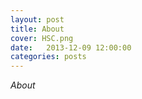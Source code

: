 ```yaml
---
layout: post
title: About
cover: HSC.png
date:   2013-12-09 12:00:00
categories: posts
---
```


*About*